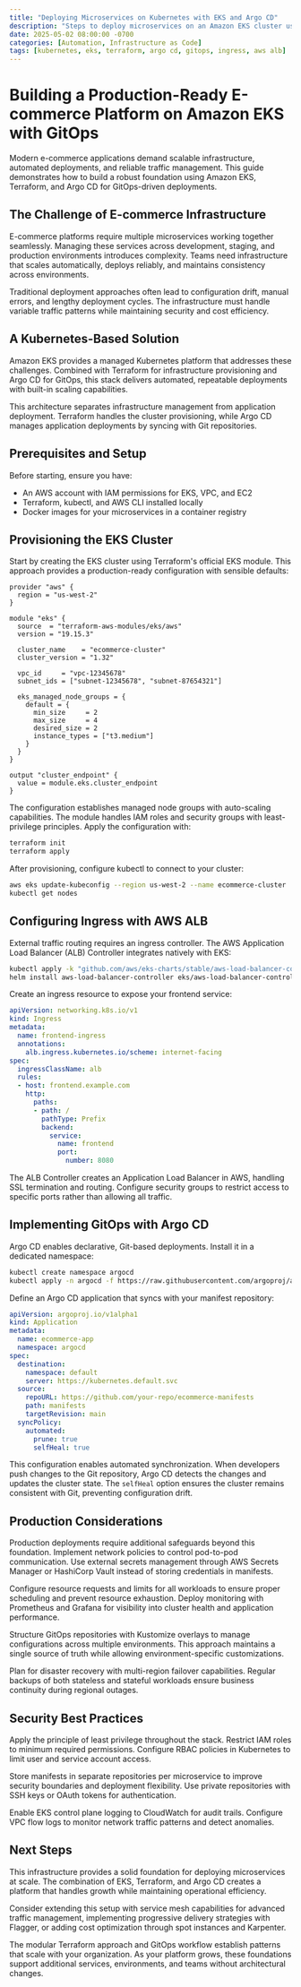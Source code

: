 ```yaml
---
title: "Deploying Microservices on Kubernetes with EKS and Argo CD"
description: "Steps to deploy microservices on an Amazon EKS cluster using Terraform, ingress configuration, and Argo CD for GitOps."
date: 2025-05-02 08:00:00 -0700
categories: [Automation, Infrastructure as Code]
tags: [kubernetes, eks, terraform, argo cd, gitops, ingress, aws alb]
---
```


# Building a Production-Ready E-commerce Platform on Amazon EKS with GitOps

Modern e-commerce applications demand scalable infrastructure, automated deployments, and reliable traffic management. This guide demonstrates how to build a robust foundation using Amazon EKS, Terraform, and Argo CD for GitOps-driven deployments.

## The Challenge of E-commerce Infrastructure

E-commerce platforms require multiple microservices working together seamlessly. Managing these services across development, staging, and production environments introduces complexity. Teams need infrastructure that scales automatically, deploys reliably, and maintains consistency across environments.

Traditional deployment approaches often lead to configuration drift, manual errors, and lengthy deployment cycles. The infrastructure must handle variable traffic patterns while maintaining security and cost efficiency.

## A Kubernetes-Based Solution

Amazon EKS provides a managed Kubernetes platform that addresses these challenges. Combined with Terraform for infrastructure provisioning and Argo CD for GitOps, this stack delivers automated, repeatable deployments with built-in scaling capabilities.

This architecture separates infrastructure management from application deployment. Terraform handles the cluster provisioning, while Argo CD manages application deployments by syncing with Git repositories.

## Prerequisites and Setup

Before starting, ensure you have:
- An AWS account with IAM permissions for EKS, VPC, and EC2
- Terraform, kubectl, and AWS CLI installed locally
- Docker images for your microservices in a container registry

## Provisioning the EKS Cluster

Start by creating the EKS cluster using Terraform's official EKS module. This approach provides a production-ready configuration with sensible defaults:

```hcl
provider "aws" {
  region = "us-west-2"
}

module "eks" {
  source  = "terraform-aws-modules/eks/aws"
  version = "19.15.3"

  cluster_name    = "ecommerce-cluster"
  cluster_version = "1.32"

  vpc_id     = "vpc-12345678"
  subnet_ids = ["subnet-12345678", "subnet-87654321"]

  eks_managed_node_groups = {
    default = {
      min_size     = 2
      max_size     = 4
      desired_size = 2
      instance_types = ["t3.medium"]
    }
  }
}

output "cluster_endpoint" {
  value = module.eks.cluster_endpoint
}
```

The configuration establishes managed node groups with auto-scaling capabilities. The module handles IAM roles and security groups with least-privilege principles. Apply the configuration with:

```bash
terraform init
terraform apply
```

After provisioning, configure kubectl to connect to your cluster:

```bash
aws eks update-kubeconfig --region us-west-2 --name ecommerce-cluster
kubectl get nodes
```

## Configuring Ingress with AWS ALB

External traffic routing requires an ingress controller. The AWS Application Load Balancer (ALB) Controller integrates natively with EKS:

```bash
kubectl apply -k "github.com/aws/eks-charts/stable/aws-load-balancer-controller//crds?ref=master"
helm install aws-load-balancer-controller eks/aws-load-balancer-controller -n kube-system
```

Create an ingress resource to expose your frontend service:

```yaml
apiVersion: networking.k8s.io/v1
kind: Ingress
metadata:
  name: frontend-ingress
  annotations:
    alb.ingress.kubernetes.io/scheme: internet-facing
spec:
  ingressClassName: alb
  rules:
  - host: frontend.example.com
    http:
      paths:
      - path: /
        pathType: Prefix
        backend:
          service:
            name: frontend
            port:
              number: 8080
```

The ALB Controller creates an Application Load Balancer in AWS, handling SSL termination and routing. Configure security groups to restrict access to specific ports rather than allowing all traffic.

## Implementing GitOps with Argo CD

Argo CD enables declarative, Git-based deployments. Install it in a dedicated namespace:

```bash
kubectl create namespace argocd
kubectl apply -n argocd -f https://raw.githubusercontent.com/argoproj/argo-cd/stable/manifests/install.yaml
```

Define an Argo CD application that syncs with your manifest repository:

```yaml
apiVersion: argoproj.io/v1alpha1
kind: Application
metadata:
  name: ecommerce-app
  namespace: argocd
spec:
  destination:
    namespace: default
    server: https://kubernetes.default.svc
  source:
    repoURL: https://github.com/your-repo/ecommerce-manifests
    path: manifests
    targetRevision: main
  syncPolicy:
    automated:
      prune: true
      selfHeal: true
```

This configuration enables automated synchronization. When developers push changes to the Git repository, Argo CD detects the changes and updates the cluster state. The `selfHeal` option ensures the cluster remains consistent with Git, preventing configuration drift.

## Production Considerations

Production deployments require additional safeguards beyond this foundation. Implement network policies to control pod-to-pod communication. Use external secrets management through AWS Secrets Manager or HashiCorp Vault instead of storing credentials in manifests.

Configure resource requests and limits for all workloads to ensure proper scheduling and prevent resource exhaustion. Deploy monitoring with Prometheus and Grafana for visibility into cluster health and application performance.

Structure GitOps repositories with Kustomize overlays to manage configurations across multiple environments. This approach maintains a single source of truth while allowing environment-specific customizations.

Plan for disaster recovery with multi-region failover capabilities. Regular backups of both stateless and stateful workloads ensure business continuity during regional outages.

## Security Best Practices

Apply the principle of least privilege throughout the stack. Restrict IAM roles to minimum required permissions. Configure RBAC policies in Kubernetes to limit user and service account access.

Store manifests in separate repositories per microservice to improve security boundaries and deployment flexibility. Use private repositories with SSH keys or OAuth tokens for authentication.

Enable EKS control plane logging to CloudWatch for audit trails. Configure VPC flow logs to monitor network traffic patterns and detect anomalies.

## Next Steps

This infrastructure provides a solid foundation for deploying microservices at scale. The combination of EKS, Terraform, and Argo CD creates a platform that handles growth while maintaining operational efficiency.

Consider extending this setup with service mesh capabilities for advanced traffic management, implementing progressive delivery strategies with Flagger, or adding cost optimization through spot instances and Karpenter.

The modular Terraform approach and GitOps workflow establish patterns that scale with your organization. As your platform grows, these foundations support additional services, environments, and teams without architectural changes.